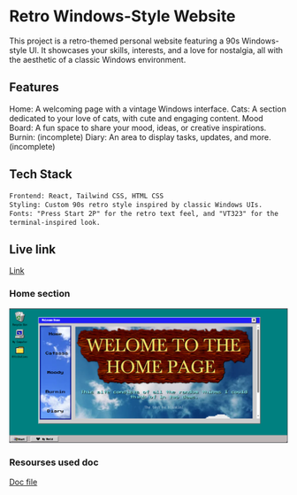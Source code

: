 # Retro Windows-Style Website
This project is a retro-themed personal website featuring a 90s Windows-style UI. It showcases your skills, interests, and a love for nostalgia, all with the aesthetic of a classic Windows environment.

## Features
Home: A welcoming page with a vintage Windows interface.
Cats: A section dedicated to your love of cats, with cute and engaging content.
Mood Board: A fun space to share your mood, ideas, or creative inspirations.
Burnin: (incomplete)
Diary: An area to display tasks, updates, and more. (incomplete)

## Tech Stack
    Frontend: React, Tailwind CSS, HTML CSS
    Styling: Custom 90s retro style inspired by classic Windows UIs.
    Fonts: "Press Start 2P" for the retro text feel, and "VT323" for the terminal-inspired look.

## Live link
[Link](https://my-windowz.netlify.app/)

### Home section
![Home page screenshot](./retro.png)

### Resourses used doc
[Doc file](./Icon%20gif%20from%20gif%20cities.docx)
